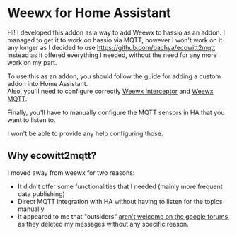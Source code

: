 # Weewx for Home Assistant

Hi! I developed this addon as a way to add Weewx to hassio as an addon. I managed to get it to work on hassio via MQTT, however I won't work on it any longer as I decided to use https://github.com/bachya/ecowitt2mqtt instead as it offered everything I needed, without the need for any more work on my part.

To use this as an addon, you should follow the guide for adding a custom addon into Home Assistant.  
Also, you'll need to configure correctly [Weewx Interceptor](https://github.com/matthewwall/weewx-interceptor) and [Weewx MQTT](https://github.com/matthewwall/weewx-mqtt).

Finally, you'll have to manually configure the MQTT sensors in HA that you want to listen to.

I won't be able to provide any help configuring those.

## Why ecowitt2mqtt?

I moved away from weewx for two reasons:

- It didn't offer some functionalities that I needed (mainly more frequent data publishing)
- Direct MQTT integration with HA without having to listen for the topics manually
- It appeared to me that "outsiders" [aren't welcome on the google forums](https://groups.google.com/g/weewx-user/c/RGOr9F-sFgM), as they deleted my messages without any specific reason.
